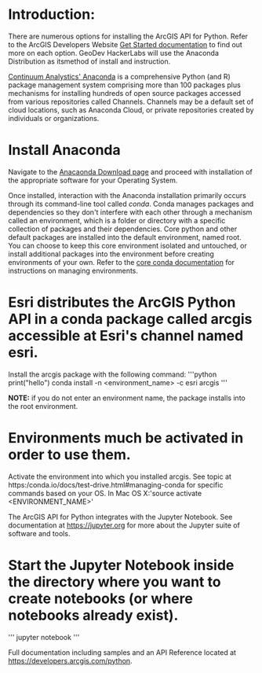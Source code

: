 # Introduction:

There are numerous options for installing the ArcGIS API for Python. Refer to the ArcGIS Developers Website [Get Started documentation](https://developers.arcgis.com/python/guide/install-and-set-up/) to find out more on each option. GeoDev HackerLabs will use the Anaconda Distribution as itsmethod of install and instruction. 

[Continuum Analystics' Anaconda](https://www.continuum.io/anaconda-overview) is a comprehensive Python (and R) package management system comprising more than 100 packages plus mechanisms for installing hundreds of open source packages accessed from various repositories called Channels. Channels may be a default set of cloud locations, such as Anaconda Cloud, or private repositories created by individuals or organizations.

# Install Anaconda

Navigate to the [Anacaonda Download page](https://www.continuum.io/downloads) and proceed with installation of the appropriate software for your Operating System. 

Once installed, interaction with the Anaconda installation primarily occurs through its command-line tool called *conda*. Conda manages packages and dependencies so they don't interfere with each other through a mechanism called an environment, which is a folder or directory with a specific collection of packages and their dependencies. Core python and other default packages are installed into the default environment, named root. You can choose to keep this core environment isolated and untouched, or install additional packages into the environment before creating environments of your own. Refer to the [core conda documentation](https://conda.io/docs/intro.html) for instructions on managing environments.

# Esri distributes the ArcGIS Python API in a conda package called arcgis accessible at Esri's channel named esri. 

Install the arcgis package with the following command: 
'''python
print("hello")
conda install -n <environment_name> -c esri arcgis
'''

**NOTE:** if you do not enter an environment name, the package installs into the root environment.

# Environments much be activated in order to use them.

Activate the environment into which you installed arcgis. See topic at https:/conda.io/docs/test-drive.html#managing-conda for specific commands based on your OS.
In Mac OS X:'source activate <ENVIRONMENT_NAME>'

The ArcGIS API for Python integrates with the Jupyter Notebook. See documentation at https://jupyter.org for more about the Jupyter suite of software and tools.  

# Start the Jupyter Notebook inside the directory where you want to create notebooks (or where notebooks already exist).
'''
jupyter notebook
''' 

Full documentation including samples and an API Reference located at https://developers.arcgis.com/python.

